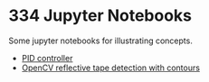 # 334 Jupyter Notebooks

Some jupyter notebooks for illustrating concepts.

- [PID controller](https://github.com/Team334/notebooks/blob/master/PID.ipynb)
- [OpenCV reflective tape detection with contours](https://github.com/Team334/notebooks/blob/master/cv_contours.ipynb)
